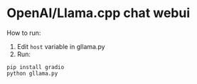 # OpenAI/Llama.cpp chat webui

How to run:
1. Edit `host` variable in gllama.py
2. Run:
  ```
  pip install gradio
  python gllama.py
  ```
